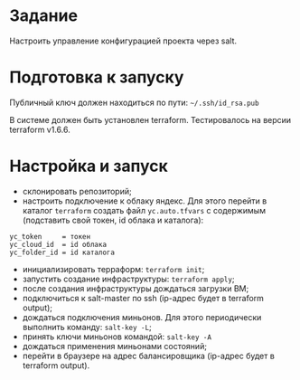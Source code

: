# Задание

Настроить управление конфигурацией проекта через salt.

# Подготовка к запуску

Публичный ключ должен находиться по пути: ```~/.ssh/id_rsa.pub```

В системе должен быть установлен terraform. Тестировалось на версии terraform v1.6.6.

# Настройка и запуск

* склонировать репозиторий;
* настроить подключение к облаку яндекс. Для этого перейти в каталог ```terraform``` создать файл ```yc.auto.tfvars``` с содержимым (подставить свой токен, id облака и каталога):

```
yc_token     = токен
yc_cloud_id  = id облака
yc_folder_id = id каталога
```

* инициализировать терраформ: ```terraform init```;
* запустить создание инфраструктуры: ```terraform apply```;
* после создания инфраструктуры дождаться загрузки ВМ;
* подключиться к salt-master по ssh (ip-адрес будет в terraform output);
* дождаться подключения миньонов. Для этого периодически выполнить команду: ```salt-key -L```;
* принять ключи миньонов командой: ```salt-key -A```
* дождаться применения миньонами состояний;
* перейти в браузере на адрес балансировщика (ip-адрес будет в terraform output).
